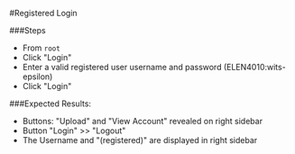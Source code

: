 #Registered Login

###Steps
- From `root`
- Click "Login"
- Enter a valid registered user username and password (ELEN4010:wits-epsilon)
- Click "Login"

###Expected Results:
- Buttons: "Upload" and "View Account" revealed on right sidebar
- Button "Login" >> "Logout"
- The Username and "(registered)" are displayed in right sidebar
